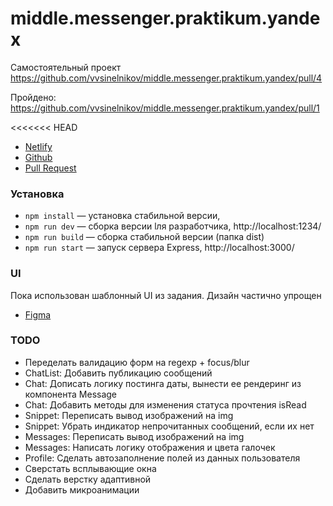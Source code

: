 # middle.messenger.praktikum.yandex
 Самостоятельный проект
https://github.com/vvsinelnikov/middle.messenger.praktikum.yandex/pull/4

Пройдено:
https://github.com/vvsinelnikov/middle.messenger.praktikum.yandex/pull/1

<<<<<<< HEAD
* [Netlify](https://boring-jennings-3032fe.netlify.app/)
* [Github](https://github.com/vvsinelnikov/middle.messenger.praktikum.yandex/)
* [Pull Request]()


### Установка

- `npm install` — установка стабильной версии,
- `npm run dev` — сборка версии lля разработчика, http://localhost:1234/
- `npm run build` — сборка стабильной версии (папка dist)
- `npm run start` — запуск сервера Express, http://localhost:3000/

### UI
Пока использован шаблонный UI из задания. Дизайн частично упрощен
* [Figma](https://www.figma.com/file/gloJZbe2t9pAgvwUNcxusy/MessageMe?node-id=0%3A1/)

### TODO
* Переделать валидацию форм на regexp + focus/blur
* ChatList: Добавить публикацию сообщений
* Chat: Дописать логику постинга даты, вынести ее рендеринг из компонента Message
* Chat: Добавить методы для изменения статуса прочтения isRead
* Snippet: Переписать вывод изображений на img
* Snippet: Убрать индикатор непрочитанных сообщений, если их нет
* Messages: Переписать вывод изображений на img
* Messages: Написать логику отображения и цвета галочек
* Profile: Сделать автозаполнение полей из данных пользователя
* Сверстать всплывающие окна
* Сделать верстку адаптивной
* Добавить микроанимации

